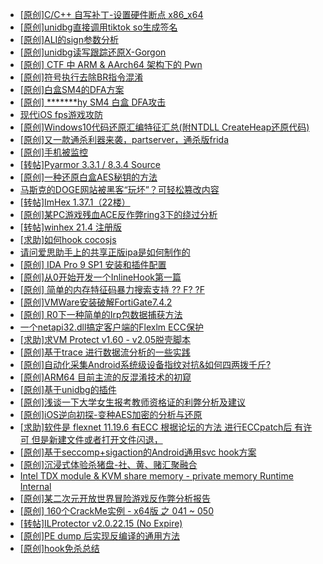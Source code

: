 + [[原创]C/C++ 自写补丁-设置硬件断点 x86_x64](https://bbs.kanxue.com/thread-283839.htm)
+ [[原创]unidbg直接调用tiktok so生成签名](https://bbs.kanxue.com/thread-285623.htm)
+ [[原创]ALI的sign参数分析](https://bbs.kanxue.com/thread-284292.htm)
+ [[原创]unidbg读写跟踪还原X-Gorgon](https://bbs.kanxue.com/thread-285586.htm)
+ [[原创] CTF 中 ARM & AArch64 架构下的 Pwn](https://bbs.kanxue.com/thread-272332.htm)
+ [[原创]符号执行去除BR指令混淆](https://bbs.kanxue.com/thread-280737.htm)
+ [[原创]白盒SM4的DFA方案](https://bbs.kanxue.com/thread-285292.htm)
+ [[原创] *******hy SM4 白盒 DFA攻击](https://bbs.kanxue.com/thread-285313.htm)
+ [现代iOS fps游戏攻防](https://bbs.kanxue.com/thread-285596.htm)
+ [[原创]Windows10代码还原汇编特征汇总(附NTDLL CreateHeap还原代码)](https://bbs.kanxue.com/thread-285564.htm)
+ [[原创]又一款通杀利器来袭，partserver，通杀版frida](https://bbs.kanxue.com/thread-285628.htm)
+ [[原创]手机被监控](https://bbs.kanxue.com/thread-259365.htm)
+ [[转帖]Pyarmor 3.3.1 / 8.3.4 Source](https://bbs.kanxue.com/thread-278534.htm)
+ [[原创]一种还原白盒AES秘钥的方法](https://bbs.kanxue.com/thread-254042.htm)
+ [马斯克的DOGE网站被黑客“玩坏”？可轻松篡改内容](https://bbs.kanxue.com/thread-285612.htm)
+ [[转帖]ImHex 1.37.1（22楼）](https://bbs.kanxue.com/thread-263965.htm)
+ [[原创]某PC游戏残血ACE反作弊ring3下的绕过分析](https://bbs.kanxue.com/thread-284667.htm)
+ [[转帖]winhex 21.4 注册版](https://bbs.kanxue.com/thread-285630.htm)
+ [[求助]如何hook cocosjs](https://bbs.kanxue.com/thread-285475.htm)
+ [请问爱思助手上的共享正版ipa是如何制作的](https://bbs.kanxue.com/thread-275862.htm)
+ [[原创] IDA Pro 9 SP1 安装和插件配置](https://bbs.kanxue.com/thread-285604.htm)
+ [[原创]从0开始开发一个InlineHook第一篇](https://bbs.kanxue.com/thread-284689.htm)
+ [[原创] 简单的内存特征码暴力搜索支持 ?? F? ?F](https://bbs.kanxue.com/thread-284451.htm)
+ [[原创]VMWare安装破解FortiGate7.4.2](https://bbs.kanxue.com/thread-284794.htm)
+ [[原创] R0下一种简单的Irp包数据捕获方法](https://bbs.kanxue.com/thread-285317.htm)
+ [一个netapi32.dll搞定客户端的Flexlm ECC保护](https://bbs.kanxue.com/thread-279749.htm)
+ [[求助]求VM Protect v1.60 - v2.05脱壳脚本](https://bbs.kanxue.com/thread-165679.htm)
+ [[原创]基于trace 进行数据流分析的一些实践](https://bbs.kanxue.com/thread-285243.htm)
+ [[原创]自动化采集Android系统级设备指纹对抗&如何四两拨千斤?](https://bbs.kanxue.com/thread-281889.htm)
+ [[原创]ARM64 目前主流的反混淆技术的初窥](https://bbs.kanxue.com/thread-285567.htm)
+ [[原创]基于unidbg的插件](https://bbs.kanxue.com/thread-285136.htm)
+ [[原创]浅谈一下大学女生报考教师资格证的利弊分析及建议](https://bbs.kanxue.com/thread-285641.htm)
+ [[原创]iOS逆向初探-变种AES加密的分析与还原](https://bbs.kanxue.com/thread-277552.htm)
+ [[求助]软件是 flexnet 11.19.6 有ECC 根据论坛的方法 进行ECCpatch后 有许可 但是新建文件或者打开文件闪退，](https://bbs.kanxue.com/thread-284416.htm)
+ [[原创]基于seccomp+sigaction的Android通用svc hook方案](https://bbs.kanxue.com/thread-277544.htm)
+ [[原创]沉浸式体验杀猪盘-社、黄、赌汇聚融合](https://bbs.kanxue.com/thread-274851.htm)
+ [Intel TDX module & KVM share memory -  private memory Runtime Internal](https://bbs.kanxue.com/thread-285406.htm)
+ [[原创]某二次元开放世界冒险游戏反作弊分析报告](https://bbs.kanxue.com/thread-285580.htm)
+ [[原创] 160个CrackMe实例 - x64版 之 041 ~ 050](https://bbs.kanxue.com/thread-285644.htm)
+ [[转帖]ILProtector v2.0.22.15 (No Expire)](https://bbs.kanxue.com/thread-263463.htm)
+ [[原创]PE dump 后实现反编译的通用方法](https://bbs.kanxue.com/thread-284958.htm)
+ [[原创]hook免杀总结](https://bbs.kanxue.com/thread-282828.htm)
